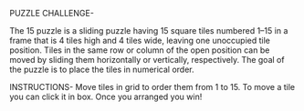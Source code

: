 PUZZLE CHALLENGE-

The 15 puzzle is a sliding puzzle having 15 square tiles numbered 1–15 in a frame that is 4 tiles high and 4 tiles wide, leaving one unoccupied tile position. Tiles in the same row or column of the open position can be moved by sliding them horizontally or vertically, respectively. The goal of the puzzle is to place the tiles in numerical order.

INSTRUCTIONS-
Move tiles in grid to order them from 1 to 15. To move a tile you can click it in box. Once you arranged you win!
